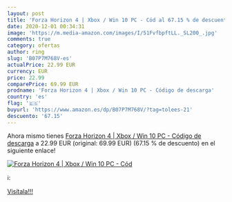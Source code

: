 ```yaml
---
layout: post
title: 'Forza Horizon 4 | Xbox / Win 10 PC - Cód al 67.15 % de descuento'
date: 2020-12-01 00:34:31
image: 'https://m.media-amazon.com/images/I/51FvfbpftLL._SL200_.jpg'
comments: true
category: ofertas
author: ring
slug: 'B07P7M768V-es'
actualPrice: 22.99 EUR
currency: EUR
price: 22.99
comparePrice: 69.99 EUR
prodname: 'Forza Horizon 4 | Xbox / Win 10 PC - Código de descarga'
country: 'es'
flag: '🇪🇸'
buyurl: 'https://www.amazon.es/dp/B07P7M768V/?tag=tolees-21'
descuento: '67.15'
---
```


Ahora mismo tienes [Forza Horizon 4 | Xbox / Win 10 PC - Código de descarga](https://www.amazon.es/dp/B07P7M768V/?tag=tolees-21) a 22.99 EUR (original: 69.99 EUR) (67.15 %  de descuento) en el siguiente enlace!

[![Forza Horizon 4 | Xbox / Win 10 PC - Cód](https://m.media-amazon.com/images/I/51FvfbpftLL._SL200_.jpg)](https://www.amazon.es/dp/B07P7M768V/?tag=tolees-21)

ℹ️:


[Visítala!!!](https://www.amazon.es/dp/B07P7M768V/?tag=tolees-21)
